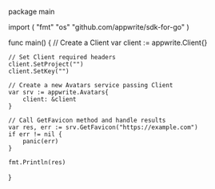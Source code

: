 package main

import (
    "fmt"
    "os"
    "github.com/appwrite/sdk-for-go"
)

func main() {
    // Create a Client
    var client := appwrite.Client{}

    // Set Client required headers
    client.SetProject("")
    client.SetKey("")

    // Create a new Avatars service passing Client
    var srv := appwrite.Avatars{
        client: &client
    }

    // Call GetFavicon method and handle results
    var res, err := srv.GetFavicon("https://example.com")
    if err != nil {
        panic(err)
    }

    fmt.Println(res)
}